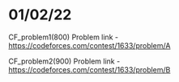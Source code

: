 # 01/02/22

CF_problem1(800)
Problem link - https://codeforces.com/contest/1633/problem/A

CF_problem2(900)
Problem link - https://codeforces.com/contest/1633/problem/B